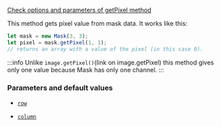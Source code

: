 [Check options and parameters of getPixel method](https://image-js.github.io/image-js-typescript/classes/Mask.html#getPixel 'github.io link')

This method gets pixel value from mask data. It works like this:

```ts
let mask = new Mask(3, 3);
let pixel = mask.getPixel(1, 1);
// returns an array with a value of the pixel (in this case 0). 

```
:::info
Unlike `image.getPixel()`(link on image.getPixel) this method gives only one value because Mask has only one channel.
:::


### Parameters and default values

- [`row`](https://image-js.github.io/image-js-typescript/classes/Mask.html#getPixel 'github.io link')

- [`column`](https://image-js.github.io/image-js-typescript/classes/Mask.html#getPixel 'github.io link')
